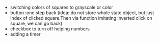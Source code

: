 - switching colors of squares to grayscale or color
- button :one step back (idea: do not store whole state object, but just index of clicked square.Then via function imitating inverted click on square, we can go back)
- checkbox to turn off helping numbers
- adding a timer